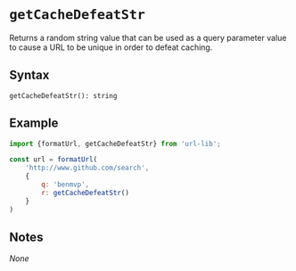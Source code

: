 # `getCacheDefeatStr`

Returns a random string value that can be used as a query parameter value to cause a URL to be unique in order to defeat caching.

## Syntax

`getCacheDefeatStr(): string`

## Example

```js
import {formatUrl, getCacheDefeatStr} from 'url-lib';

const url = formatUrl(
    'http://www.github.com/search',
    {
        q: 'benmvp',
        r: getCacheDefeatStr()
    }
)
```

## Notes

_None_
